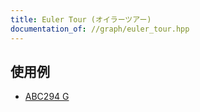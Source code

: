 ```yaml
---
title: Euler Tour (オイラーツアー)
documentation_of: //graph/euler_tour.hpp
---
```


## 使用例

- [ABC294 G](https://atcoder.jp/contests/abc294/submissions/39997126)
